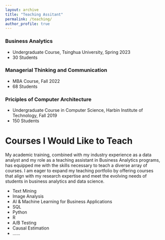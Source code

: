 ```yaml
---
layout: archive
title: "Teaching Assitant"
permalink: /teaching/
author_profile: true
---
```


### Business Analytics
* Undergraduate Course, Tsinghua University, Spring 2023
* 30 Students

### Managerial Thinking and Communication
* MBA Course, Fall 2022
* 68 Students

### Priciples of Computer Architecture
* Undergraduate Course in Computer Science, Harbin Institute of Technology, Fall 2019
* 150 Students

# Courses I Would Like to Teach
My academic training, combined with my industry experience as a data analyst and my role as a teaching assistant in Business Analytics programs, has equipped me with the skills necessary to teach a diverse array of courses. I am eager to expand my teaching portfolio by offering courses that align with my research expertise and meet the evolving needs of students in business analytics and data science.

* Text Mining
* Image Analysis
* AI & Machine Learning for Business Applications
* SQL
* Python
* R
* A/B Testing
* Causal Estimation
* ……


